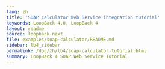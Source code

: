 ```yaml
---
lang: zh
title: 'SOAP calculator Web Service integration tutorial'
keywords: LoopBack 4.0, LoopBack 4
layout: readme
source: loopback-next
file: examples/soap-calculator/README.md
sidebar: lb4_sidebar
permalink: /doc/zh/lb4/soap-calculator-tutorial.html
summary: LoopBack 4 SOAP Web Service Tutorial
---
```

